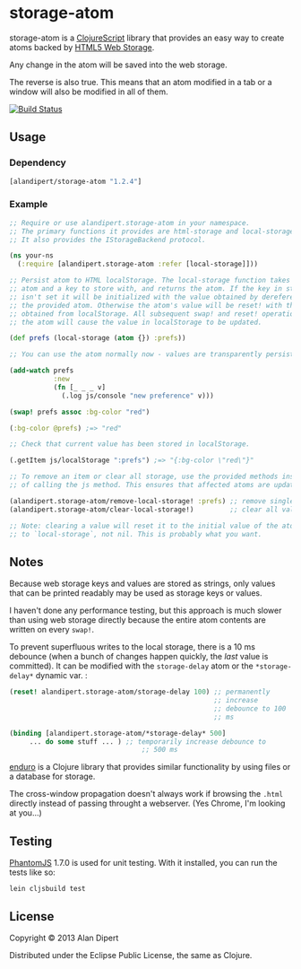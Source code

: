 # storage-atom

storage-atom is a
[ClojureScript](https://github.com/clojure/clojurescript) library that
provides an easy way to create atoms backed by
[HTML5 Web Storage](http://en.wikipedia.org/wiki/Web_storage).

Any change in the atom will be saved into the web storage.

The reverse is also true. This means that an atom modified in a tab
 or a window will also be modified in all of them.

[![Build Status](https://travis-ci.org/alandipert/storage-atom.png?branch=master)](https://travis-ci.org/alandipert/storage-atom)

## Usage

### Dependency

```clojure
[alandipert/storage-atom "1.2.4"]
```

### Example

```clojure
;; Require or use alandipert.storage-atom in your namespace.
;; The primary functions it provides are html-storage and local-storage.
;; It also provides the IStorageBackend protocol.

(ns your-ns
  (:require [alandipert.storage-atom :refer [local-storage]]))

;; Persist atom to HTML localStorage. The local-storage function takes an
;; atom and a key to store with, and returns the atom. If the key in storage
;; isn't set it will be initialized with the value obtained by dereferencing
;; the provided atom. Otherwise the atom's value will be reset! with the value
;; obtained from localStorage. All subsequent swap! and reset! operations on
;; the atom will cause the value in localStorage to be updated.

(def prefs (local-storage (atom {}) :prefs))

;; You can use the atom normally now - values are transparently persisted.

(add-watch prefs
           :new
           (fn [_ _ _ v]
             (.log js/console "new preference" v)))

(swap! prefs assoc :bg-color "red")

(:bg-color @prefs) ;=> "red"

;; Check that current value has been stored in localStorage.

(.getItem js/localStorage ":prefs") ;=> "{:bg-color \"red\"}"

;; To remove an item or clear all storage, use the provided methods instead
;; of calling the js method. This ensures that affected atoms are updated.

(alandipert.storage-atom/remove-local-storage! :prefs) ;; remove single value
(alandipert.storage-atom/clear-local-storage!)         ;; clear all values

;; Note: clearing a value will reset it to the initial value of the atom passed
;; to `local-storage`, not nil. This is probably what you want.
```

## Notes

Because web storage keys and values are stored as strings, only values
that can be printed readably may be used as storage keys or values.

I haven't done any performance testing, but this approach is much
slower than using web storage directly because the entire atom contents
are written on every `swap!`.

To prevent superfluous writes to the local storage, there is a 10 ms
debounce (when a bunch of changes happen quickly, the *last* value is
committed). It can be modified with the `storage-delay` atom or the
`*storage-delay*` dynamic var. :

```clj
(reset! alandipert.storage-atom/storage-delay 100) ;; permanently
                                                   ;; increase
                                                   ;; debounce to 100
                                                   ;; ms

(binding [alandipert.storage-atom/*storage-delay* 500]
	 ... do some stuff ... ) ;; temporarily increase debounce to
                                 ;; 500 ms

```


[enduro](https://github.com/alandipert/enduro) is a Clojure library
that provides similar functionality by using files or a database for
storage.

The cross-window propagation doesn't always work if browsing the
`.html` directly instead of passing throught a webserver.
(Yes Chrome, I'm looking at you...)

## Testing

[PhantomJS](http://phantomjs.org/) 1.7.0 is used for unit testing.
With it installed, you can run the tests like so:

    lein cljsbuild test

## License

Copyright © 2013 Alan Dipert

Distributed under the Eclipse Public License, the same as Clojure.
